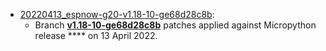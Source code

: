 - [20220413_espnow-g20-v1.18-10-ge68d28c8b](20220413_espnow-g20-v1.18-10-ge68d28c8b):
  - Branch **[v1.18-10-ge68d28c8b](https://github.com/glenn20/micropython/tree/v1.18-10-ge68d28c8b)** patches applied against Micropython release **** on 13 April 2022.
